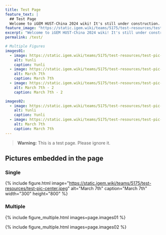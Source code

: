 ```yaml
---
title: Test Page
feature_text: |
  ## Test Page
  Welcome to iGEM HUST-China 2024 wiki! It's still under construction. Please stay tuned for more information.
feature_image: "https://static.igem.wiki/teams/5175/test-resources/test-image-1300x400.jpg"
excerpt: "Welcome to iGEM HUST-China 2024 wiki! It's still under construction. Please stay tuned for more information."
permalink: /test/

# Multiple Figures
images01:
  - image: https://static.igem.wiki/teams/5175/test-resources/test-pic-left.jpeg
    alt: Yunli
    caption: Yunli
  - image: https://static.igem.wiki/teams/5175/test-resources/test-pic-center.jpeg
    alt: March 7th
    caption: March 7th
  - image: https://static.igem.wiki/teams/5175/test-resources/test-pic-right.jpeg
    alt: March 7th - 2
    caption: March 7th - 2

images02:
  - image: https://static.igem.wiki/teams/5175/test-resources/test-pic-left.jpeg
    alt: Yunli
    caption: Yunli
  - image: https://static.igem.wiki/teams/5175/test-resources/test-pic-center.jpeg
    alt: March 7th
    caption: March 7th
---
```


> **Warning:** This is a test page. Please ignore it.

## Pictures embedded in the page

### Single

{% include figure.html image="https://static.igem.wiki/teams/5175/test-resources/test-pic-center.jpeg" alt="March 7th" caption="March 7th" width="300" height="800" %}

### Multiple

{% include figure_multiple.html images=page.images01 %}

{% include figure_multiple.html images=page.images02 %}
